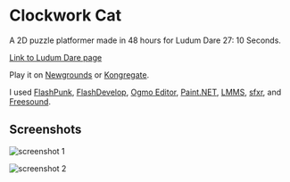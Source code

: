 Clockwork Cat
=============

A 2D puzzle platformer made in 48 hours for Ludum Dare 27: 10 Seconds.

[Link to Ludum Dare page](http://www.ludumdare.com/compo/ludum-dare-27/?action=preview&uid=14266)

Play it on [Newgrounds](http://www.newgrounds.com/portal/view/624104) or [Kongregate](http://www.kongregate.com/games/patrickgh3/clockwork-cat).

I used [FlashPunk](http://www.useflashpunk.net), [FlashDevelop](http://www.flashdevelop.org), [Ogmo Editor](http://www.ogmoeditor.com), [Paint.NET](http://www.getpaint.net), [LMMS](http://lmms.sourceforge.net/), [sfxr](http://www.drpetter.se/project_sfxr.html), and [Freesound](http://freesound.org/).

Screenshots
-----------

![screenshot 1](http://i.imgur.com/RYyDJxZ.png)

![screenshot 2](http://i.imgur.com/z7ag8fC.png)